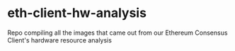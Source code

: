 # eth-client-hw-analysis
Repo compiling all the images that came out from our Ethereum Consensus Client's hardware resource analysis 
